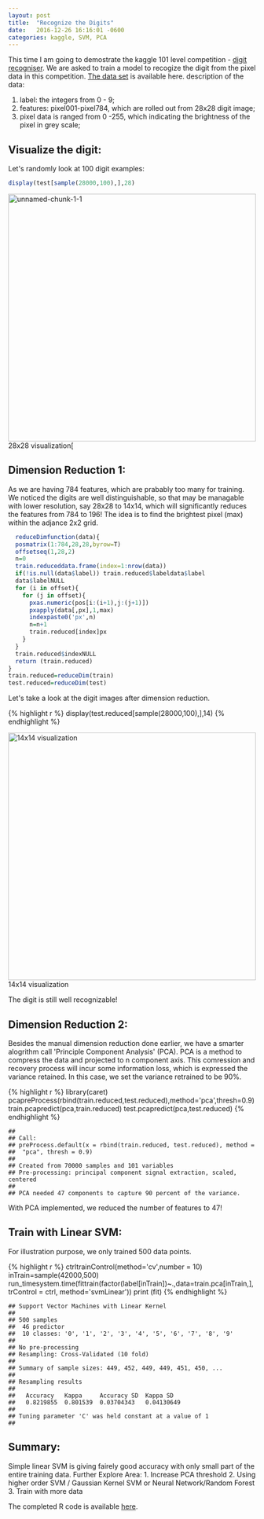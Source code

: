 ```yaml
---
layout: post
title:  "Recognize the Digits"
date:   2016-12-26 16:16:01 -0600
categories: kaggle, SVM, PCA
---
```

This time I am going to demostrate the kaggle 101 level competition - <a href="https://www.kaggle.com/c/digit-recognizer" target="_blank">digit recogniser</a>. We are asked to train a model to recogize the digit from the pixel data in this competition. <a href="https://www.kaggle.com/c/digit-recognizer/data" target="_blank">The data set</a> is available here.
description of the data:
1. label: the integers from 0 - 9;
2. features: pixel001-pixel784, which are rolled out from 28x28 digit image;
3. pixel data is ranged from 0 -255, which indicating the brightness of the pixel in grey scale;
<h2>Visualize the digit:</h2>
Let's randomly look at 100 digit examples:


```r
display(test[sample(28000,100),],28)
```

<img class="wp-image-81 size-full" src="https://6chaoran.files.wordpress.com/2015/07/unnamed-chunk-1-1.png" alt="unnamed-chunk-1-1" width="504" height="504" /> 28x28 visualization[

<!--more-->
<h2>Dimension Reduction 1:</h2>
As we are having 784 features, which are prabably too many for training. We noticed the digits are well distinguishable, so that may be managable with lower resolution, say 28x28 to 14x14, which will significantly reduces the features from 784 to 196!
The idea is to find the brightest pixel (max) within the adjance 2x2 grid.

```r
  reduceDimfunction(data){
  posmatrix(1:784,28,28,byrow=T)
  offsetseq(1,28,2)
  n=0
  train.reduceddata.frame(index=1:nrow(data))
  if(!is.null(data$label)) train.reduced$labeldata$label
  data$labelNULL
  for (i in offset){
    for (j in offset){
      pxas.numeric(pos[i:(i+1),j:(j+1)])
      pxapply(data[,px],1,max)
      indexpaste0('px',n)
      n=n+1
      train.reduced[index]px
    }
  }
  train.reduced$indexNULL
  return (train.reduced)
}
train.reduced=reduceDim(train)
test.reduced=reduceDim(test)

```


Let's take a look at the digit images after dimension reduction.

{% highlight r %}
display(test.reduced[sample(28000,100),],14)
{% endhighlight %}

<img class="wp-image-82 size-full" src="https://6chaoran.files.wordpress.com/2015/07/unnamed-chunk-3-1.png" alt="14x14 visualization" width="504" height="504" /> 
14x14 visualization

The digit is still well recognizable!
<h2>Dimension Reduction 2:</h2>
Besides the manual dimension reduction done earlier, we have a smarter alogrithm call 'Principle Component Analysis' (PCA).
PCA is a method to compress the data and projected to n component axis. This comression and recovery process will incur some information loss, which is expressed the variance retained. In this case, we set the variance retrained to be 90%.

{% highlight r %}
library(caret)
pcapreProcess(rbind(train.reduced,test.reduced),method='pca',thresh=0.9)
train.pcapredict(pca,train.reduced)
test.pcapredict(pca,test.reduced)
{% endhighlight %}

<pre><code>## 
## Call:
## preProcess.default(x = rbind(train.reduced, test.reduced), method =
##  "pca", thresh = 0.9)
## 
## Created from 70000 samples and 101 variables
## Pre-processing: principal component signal extraction, scaled, centered 
## 
## PCA needed 47 components to capture 90 percent of the variance.</code></pre>
With PCA implemented, we reduced the number of features to 47!
<h2>Train with Linear SVM:</h2>
For illustration purpose, we only trained 500 data points.

{% highlight r %}
ctrltrainControl(method='cv',number = 10)
inTrain=sample(42000,500)
run_timesystem.time(fittrain(factor(label[inTrain])~.,data=train.pca[inTrain,],
            trControl = ctrl,
            method='svmLinear'))
print (fit)
{% endhighlight %}

<pre><code>## Support Vector Machines with Linear Kernel 
## 
## 500 samples
##  46 predictor
##  10 classes: '0', '1', '2', '3', '4', '5', '6', '7', '8', '9' 
## 
## No pre-processing
## Resampling: Cross-Validated (10 fold) 
## 
## Summary of sample sizes: 449, 452, 449, 449, 451, 450, ... 
## 
## Resampling results
## 
##   Accuracy   Kappa     Accuracy SD  Kappa SD  
##   0.8219855  0.801539  0.03704343   0.04130649
## 
## Tuning parameter 'C' was held constant at a value of 1
## 
</code></pre>
<h2>Summary:</h2>
Simple linear SVM is giving fairely good accuracy with only small part of the entire training data.
Further Explore Area:
1. Increase PCA threshold
2. Using higher order SVM / Gaussian Kernel SVM or Neural Network/Random Forest
3. Train with more data

The completed R code is available <a href="https://github.com/6chaoran/kaggle/blob/master/digit-recognizer/digit-recognize.R" target="_blank">here</a>.
